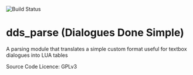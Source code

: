 ![Build Status](https://img.shields.io/badge/status-work%20in%20progress-%23bb77d1)

# dds_parse (Dialogues Done Simple)
A parsing module that translates a simple custom format useful for textbox dialogues into LUA tables

Source Code Licence: GPLv3
